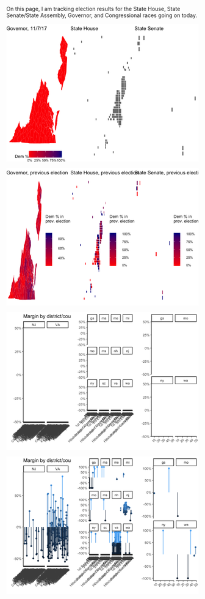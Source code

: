 On this page, I am tracking election results for the State House, State Senate/State Assembly, Governor, and Congressional races going on today.

![](r_election_tracker_files/figure-markdown_github/unnamed-chunk-3-1.png)

![](r_election_tracker_files/figure-markdown_github/unnamed-chunk-4-1.png)

![](r_election_tracker_files/figure-markdown_github/unnamed-chunk-5-1.png)

![](r_election_tracker_files/figure-markdown_github/unnamed-chunk-6-1.png)
